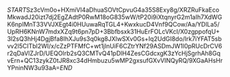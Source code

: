 $START$Sz3cVm0o+HXmiVI4aDhuaSOVtCpvuG4a35S8Exy8g/XRZRuFkaEcoMkwadJ20izt7dj2EgZAdtP0RwM18oG835wW/tP20i9iXtqnyrG2m1aIh7XdWGK6npIMnT33VVJXEgt4i0HUuwaRqTGL4+KwxkucD4Vnf9QCow/Aa/YDlLa5/UpRH6KNnW7mdxXZq9t6pn7pD+3Bbfbsxk31HuErFOLcVKcI/X0zgppofqU+3l2sQ3hHj4DgjBfa8IhXJu9s3q0kg8JXlwSXv0Gs+Iq2UdGI8do/lrk7iYFAT5sbvv2l5CITbl2WI/x/cZzPTFMfC+wt1jlnUiF6CZtrYNf29ASDmJW1l0pRUcDrCV6r2qDaVlZJrD/UEQOlrb2sQ3CMTvQ41pDlH4ZesCGdcxgK3zYcHjSgrhAh8GqvErn+QC13zykZ0tJR8xc34dHmbuzu5wMP2gxsufGXvVINQyRQ/9XGaAHsHrYPninNW3u93aA=$END$